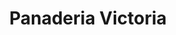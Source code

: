 ---
title: "Panaderia Victoria"
url: /santa-cruz-de-la-sierra/panaderia-victoria/
shop: panadería
---